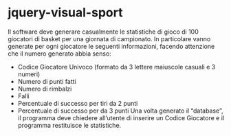 # jquery-visual-sport

Il software deve generare casualmente le statistiche di gioco di 100 giocatori di basket per una giornata di campionato.
In particolare vanno generate per ogni giocatore le seguenti informazioni, facendo attenzione che il numero generato abbia senso:
- Codice Giocatore Univoco (formato da 3 lettere maiuscole casuali e 3 numeri)
- Numero di punti fatti
- Numero di rimbalzi
- Falli
- Percentuale di successo per tiri da 2 punti
- Percentuale di successo per  da 3 punti
Una volta generato il “database”, il programma deve chiedere all’utente di inserire un Codice Giocatore e il programma restituisce le statistiche.
